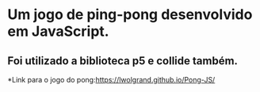 # Um jogo de ping-pong desenvolvido em JavaScript.
## Foi utilizado a biblioteca p5 e collide também.

*Link para o jogo do pong:https://lwolgrand.github.io/Pong-JS/
